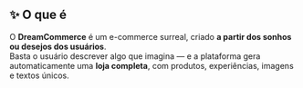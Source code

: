## ✨ O que é  
O **DreamCommerce** é um e-commerce surreal, criado **a partir dos sonhos ou desejos dos usuários**.  
Basta o usuário descrever algo que imagina — e a plataforma gera automaticamente uma **loja completa**, com produtos, experiências, imagens e textos únicos.  
